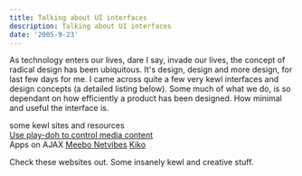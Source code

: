 ```yaml
---
title: Talking about UI interfaces
description: Talking about UI interfaces
date: '2005-9-23'
---
```


As technology enters our lives, dare I say, invade our lives, the concept of radical design has been ubiquitous. It's design, design and more design, for last few days for me. I came across quite a few very kewl interfaces and design concepts (a detailed listing below). Some much of what we do, is so dependant on how efficiently a product has been designed. How minimal and useful the interface is.

some kewl sites and resources  
[Use play-doh to control media content][0]  
Apps on AJAX [Meebo ][1] [Netvibes][2] [Kiko][3]

Check these websites out. Some insanely kewl and creative stuff.


[0]: http://www.brendandawes.com/sketches/play-doh/
[1]: http://en.wikipedia.org/wiki/Meebo
[2]: http://www.netvibes.com/
[3]: http://www.kiko.com/index.htm